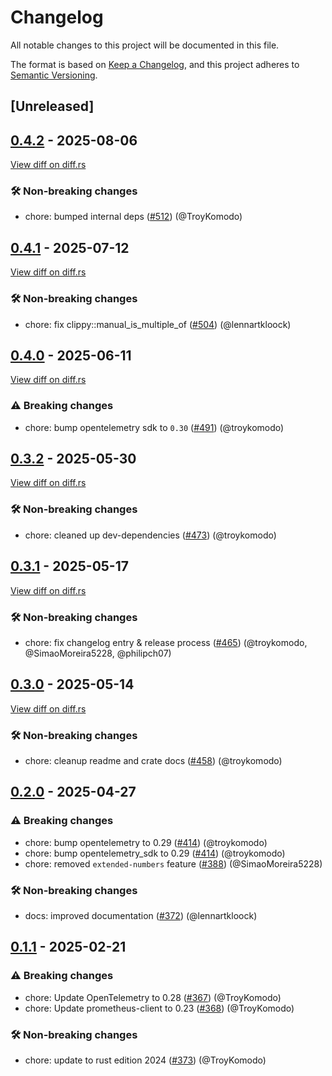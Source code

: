 # Changelog

<!--
This file is automatically generated by our release process.
DO NOT edit it directly.
If you want to add a change log entry for this package,
please create a new file in /changes.d/<pr-number>.toml
Refer to the [README.md](/changes.d/README.md) for more information.
-->

All notable changes to this project will be documented in this file.

The format is based on [Keep a Changelog](https://keepachangelog.com/en/1.0.0/),
and this project adheres to [Semantic Versioning](https://semver.org/spec/v2.0.0.html).

## [Unreleased]

## [0.4.2](https://github.com/ScuffleCloud/scuffle/releases/tag/scuffle-metrics-v0.4.2) - 2025-08-06

[View diff on diff.rs](https://diff.rs/scuffle-metrics/0.4.1/scuffle-metrics/0.4.2/Cargo.toml)

### 🛠️ Non-breaking changes

- chore: bumped internal deps ([#512](https://github.com/scufflecloud/scuffle/pull/512)) (@TroyKomodo)

## [0.4.1](https://github.com/ScuffleCloud/scuffle/releases/tag/scuffle-metrics-v0.4.1) - 2025-07-12

[View diff on diff.rs](https://diff.rs/scuffle-metrics/0.4.0/scuffle-metrics/0.4.1/Cargo.toml)

### 🛠️ Non-breaking changes

- chore: fix clippy::manual_is_multiple_of ([#504](https://github.com/scufflecloud/scuffle/pull/504)) (@lennartkloock)

## [0.4.0](https://github.com/ScuffleCloud/scuffle/releases/tag/scuffle-metrics-v0.4.0) - 2025-06-11

[View diff on diff.rs](https://diff.rs/scuffle-metrics/0.3.2/scuffle-metrics/0.4.0/Cargo.toml)

### ⚠️ Breaking changes

- chore: bump opentelemetry sdk to `0.30` ([#491](https://github.com/scufflecloud/scuffle/pull/491)) (@troykomodo)

## [0.3.2](https://github.com/ScuffleCloud/scuffle/releases/tag/scuffle-metrics-v0.3.2) - 2025-05-30

[View diff on diff.rs](https://diff.rs/scuffle-metrics/0.3.1/scuffle-metrics/0.3.2/Cargo.toml)

### 🛠️ Non-breaking changes

- chore: cleaned up dev-dependencies ([#473](https://github.com/scufflecloud/scuffle/pull/473)) (@troykomodo)

## [0.3.1](https://github.com/ScuffleCloud/scuffle/releases/tag/scuffle-metrics-v0.3.1) - 2025-05-17

[View diff on diff.rs](https://diff.rs/scuffle-metrics/0.3.0/scuffle-metrics/0.3.1/Cargo.toml)

### 🛠️ Non-breaking changes

- chore: fix changelog entry & release process ([#465](https://github.com/scufflecloud/scuffle/pull/465)) (@troykomodo, @SimaoMoreira5228, @philipch07)

## [0.3.0](https://github.com/ScuffleCloud/scuffle/releases/tag/scuffle-metrics-v0.3.0) - 2025-05-14

[View diff on diff.rs](https://diff.rs/scuffle-metrics/0.2.0/scuffle-metrics/0.3.0/Cargo.toml)

### 🛠️ Non-breaking changes

- chore: cleanup readme and crate docs ([#458](https://github.com/scufflecloud/scuffle/pull/458)) (@troykomodo)

## [0.2.0](https://github.com/ScuffleCloud/scuffle/releases/tag/scuffle-metrics-v0.2.0) - 2025-04-27

### ⚠️ Breaking changes

- chore: bump opentelemetry to 0.29 ([#414](https://github.com/scufflecloud/scuffle/pull/414)) (@troykomodo)
- chore: bump opentelemetry_sdk to 0.29 ([#414](https://github.com/scufflecloud/scuffle/pull/414)) (@troykomodo)
- chore: removed `extended-numbers` feature ([#388](https://github.com/scufflecloud/scuffle/pull/388)) (@SimaoMoreira5228)

### 🛠️ Non-breaking changes

- docs: improved documentation ([#372](https://github.com/scufflecloud/scuffle/pull/372)) (@lennartkloock)

## [0.1.1](https://github.com/ScuffleCloud/scuffle/releases/tag/scuffle-metrics-v0.1.1) - 2025-02-21

### ⚠️ Breaking changes

- chore: Update OpenTelemetry to 0.28 ([#367](https://github.com/scufflecloud/scuffle/pull/367)) (@TroyKomodo)
- chore: Update prometheus-client to 0.23 ([#368](https://github.com/scufflecloud/scuffle/pull/368)) (@TroyKomodo)

### 🛠️ Non-breaking changes

- chore: update to rust edition 2024 ([#373](https://github.com/scufflecloud/scuffle/pull/373)) (@TroyKomodo)
